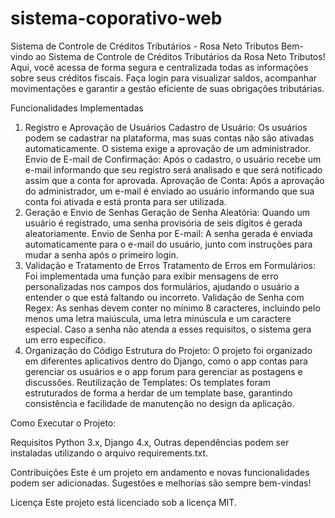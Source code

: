 # sistema-coporativo-web

Sistema de Controle de Créditos Tributários - Rosa Neto Tributos
Bem-vindo ao Sistema de Controle de Créditos Tributários da Rosa Neto Tributos! Aqui, você acessa de forma segura e centralizada todas as informações sobre seus créditos fiscais. Faça login para visualizar saldos, acompanhar movimentações e garantir a gestão eficiente de suas obrigações tributárias.

Funcionalidades Implementadas
1. Registro e Aprovação de Usuários
Cadastro de Usuário: Os usuários podem se cadastrar na plataforma, mas suas contas não são ativadas automaticamente. O sistema exige a aprovação de um administrador.
Envio de E-mail de Confirmação: Após o cadastro, o usuário recebe um e-mail informando que seu registro será analisado e que será notificado assim que a conta for aprovada.
Aprovação de Conta: Após a aprovação do administrador, um e-mail é enviado ao usuário informando que sua conta foi ativada e está pronta para ser utilizada.
2. Geração e Envio de Senhas
Geração de Senha Aleatória: Quando um usuário é registrado, uma senha provisória de seis dígitos é gerada aleatoriamente.
Envio de Senha por E-mail: A senha gerada é enviada automaticamente para o e-mail do usuário, junto com instruções para mudar a senha após o primeiro login.
3. Validação e Tratamento de Erros
Tratamento de Erros em Formulários: Foi implementada uma função para exibir mensagens de erro personalizadas nos campos dos formulários, ajudando o usuário a entender o que está faltando ou incorreto.
Validação de Senha com Regex: As senhas devem conter no mínimo 8 caracteres, incluindo pelo menos uma letra maiúscula, uma letra minúscula e um caractere especial. Caso a senha não atenda a esses requisitos, o sistema gera um erro específico.
4. Organização do Código
Estrutura do Projeto: O projeto foi organizado em diferentes aplicativos dentro do Django, como o app contas para gerenciar os usuários e o app forum para gerenciar as postagens e discussões.
Reutilização de Templates: Os templates foram estruturados de forma a herdar de um template base, garantindo consistência e facilidade de manutenção no design da aplicação.

Como Executar o Projeto:

Requisitos
Python 3.x,
Django 4.x,
Outras dependências podem ser instaladas utilizando o arquivo requirements.txt.


Contribuições
Este é um projeto em andamento e novas funcionalidades podem ser adicionadas. Sugestões e melhorias são sempre bem-vindas!

Licença
Este projeto está licenciado sob a licença MIT.